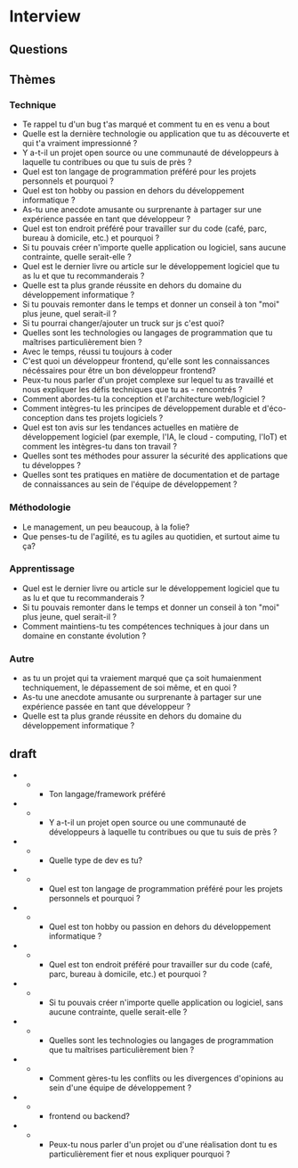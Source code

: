 # Interview

## Questions

## Thèmes

### Technique

- Te rappel tu d'un bug t'as marqué et comment tu en es venu a bout
- Quelle est la dernière technologie ou application que tu as découverte et qui t'a vraiment impressionné ?
- Y a-t-il un projet open source ou une communauté de développeurs à laquelle tu contribues ou que tu suis de près ?
- Quel est ton langage de programmation préféré pour les projets personnels et pourquoi ?
- Quel est ton hobby ou passion en dehors du développement informatique ?
- As-tu une anecdote amusante ou surprenante à partager sur une expérience passée en tant que développeur ?
- Quel est ton endroit préféré pour travailler sur du code (café, parc, bureau à domicile, etc.) et pourquoi ?
- Si tu pouvais créer n'importe quelle application ou logiciel, sans aucune contrainte, quelle serait-elle ?
- Quel est le dernier livre ou article sur le développement logiciel que tu as lu et que tu recommanderais ?
- Quelle est ta plus grande réussite en dehors du domaine du développement informatique ?
- Si tu pouvais remonter dans le temps et donner un conseil à ton "moi" plus jeune, quel serait-il ?
- Si tu pourrai changer/ajouter un truck sur js c'est quoi?
- Quelles sont les technologies ou langages de programmation que tu maîtrises particulièrement bien ?
- Avec le temps, réussi tu toujours à coder
- C'est quoi un développeur frontend, qu'elle sont les connaissances nécéssaires pour être un bon développeur frontend?
- Peux-tu nous parler d'un projet complexe sur lequel tu as travaillé et nous expliquer les défis techniques que tu as - rencontrés ?
- Comment abordes-tu la conception et l'architecture web/logiciel ?
- Comment intègres-tu les principes de développement durable et d'éco-conception dans tes projets logiciels ?
- Quel est ton avis sur les tendances actuelles en matière de développement logiciel (par exemple, l'IA, le cloud - computing, l'IoT) et comment les intègres-tu dans ton travail ?
- Quelles sont tes méthodes pour assurer la sécurité des applications que tu développes ?
- Quelles sont tes pratiques en matière de documentation et de partage de connaissances au sein de l'équipe de développement ?

### Méthodologie

- Le management, un peu beaucoup, à la folie?
- Que penses-tu de l'agilité, es tu agiles au quotidien, et surtout aime tu ça?

### Apprentissage

- Quel est le dernier livre ou article sur le développement logiciel que tu as lu et que tu recommanderais ?
- Si tu pouvais remonter dans le temps et donner un conseil à ton "moi" plus jeune, quel serait-il ?
- Comment maintiens-tu tes compétences techniques à jour dans un domaine en constante évolution ?

### Autre

- as tu un projet qui ta vraiement marqué que ça soit humaienment techniquement, le dépassement de soi même, et en quoi ?
- As-tu une anecdote amusante ou surprenante à partager sur une expérience passée en tant que développeur ?
- Quelle est ta plus grande réussite en dehors du domaine du développement informatique ?

## draft

- - - Ton langage/framework préféré
- - - Y a-t-il un projet open source ou une communauté de développeurs à laquelle tu contribues ou que tu suis de près ?
- - - Quelle type de dev es tu?
- - - Quel est ton langage de programmation préféré pour les projets personnels et pourquoi ?
- - - Quel est ton hobby ou passion en dehors du développement informatique ?
- - - Quel est ton endroit préféré pour travailler sur du code (café, parc, bureau à domicile, etc.) et pourquoi ?
- - - Si tu pouvais créer n'importe quelle application ou logiciel, sans aucune contrainte, quelle serait-elle ?
- - - Quelles sont les technologies ou langages de programmation que tu maîtrises particulièrement bien ?
- - - Comment gères-tu les conflits ou les divergences d'opinions au sein d'une équipe de développement ?
- - - frontend ou backend?
- - - Peux-tu nous parler d'un projet ou d'une réalisation dont tu es particulièrement fier et nous expliquer pourquoi ?
